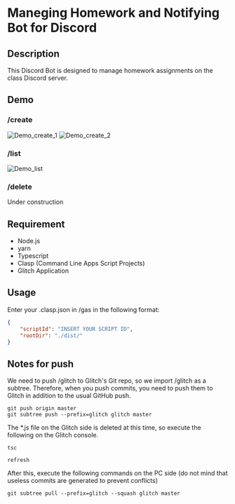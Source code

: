 # Maneging Homework and Notifying Bot for Discord

## Description
This Discord Bot is designed to manage homework assignments on the class Discord server.

## Demo

### /create
![Demo_create_1](https://github.com/Kyure-A/mhnb/assets/49436968/1cba7588-9619-4298-a4a3-20250896df5e)
![Demo_create_2](https://github.com/Kyure-A/mhnb/assets/49436968/e63ed7a9-9abc-4263-b319-ed431e03b92b)

### /list
![Demo_list](https://github.com/Kyure-A/mhnb/assets/49436968/2e21291f-caec-49d4-8c55-5a81de7a4073)

### /delete
Under construction

## Requirement
- Node.js
- yarn 
- Typescript
- Clasp (Command Line Apps Script Projects)
- Glitch Application

## Usage
Enter your .clasp.json in /gas in the following format:

``` json
{
    "scriptId": "INSERT YOUR SCRIPT ID",
    "rootDir": "./dist/"
}
```

## Notes for push
We need to push /glitch to Glitch's Git repo, so we import /glitch as a subtree. Therefore, when you push commits, you need to push them to Glitch in addition to the usual GitHub push.

``` shell
git push origin master
git subtree push --prefix=glitch glitch master
```

The *.js file on the Glitch side is deleted at this time, so execute the following on the Glitch console.

``` shell
tsc

refresh
```
After this, execute the following commands on the PC side (do not mind that useless commits are generated to prevent conflicts)

``` shell
git subtree pull --prefix=glitch --squash glitch master

```
